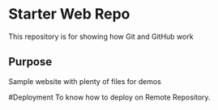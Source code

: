 # Starter Web Repo

This repository is for showing how Git and GitHub work

## Purpose

Sample website with plenty of files for demos

#Deployment
To know how to deploy on Remote Repository.
